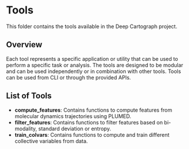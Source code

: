 # Tools

This folder contains the tools available in the Deep Cartograph project.

## Overview

Each tool represents a specific application or utility that can be used to perform a specific task or analysis. The tools are designed to be modular and can be used independently or in combination with other tools. Tools can be used from CLI or through the provided APIs.

## List of Tools

- **compute_features**: Contains functions to compute features from molecular dynamics trajectories using PLUMED.
- **filter_features**: Contains functions to filter features based on bi-modality, standard deviation or entropy.
- **train_colvars**: Contains functions to compute and train different collective variables from data.

